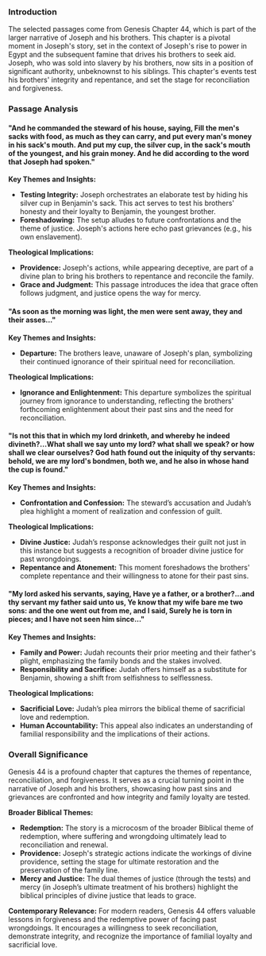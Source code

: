 ### Introduction

The selected passages come from Genesis Chapter 44, which is part of the larger narrative of Joseph and his brothers. This chapter is a pivotal moment in Joseph's story, set in the context of Joseph's rise to power in Egypt and the subsequent famine that drives his brothers to seek aid. Joseph, who was sold into slavery by his brothers, now sits in a position of significant authority, unbeknownst to his siblings. This chapter's events test his brothers' integrity and repentance, and set the stage for reconciliation and forgiveness.

### Passage Analysis

#### **"And he commanded the steward of his house, saying, Fill the men's sacks with food, as much as they can carry, and put every man's money in his sack's mouth. And put my cup, the silver cup, in the sack's mouth of the youngest, and his grain money. And he did according to the word that Joseph had spoken."**

**Key Themes and Insights:**
- **Testing Integrity:** Joseph orchestrates an elaborate test by hiding his silver cup in Benjamin's sack. This act serves to test his brothers' honesty and their loyalty to Benjamin, the youngest brother.
- **Foreshadowing:** The setup alludes to future confrontations and the theme of justice. Joseph's actions here echo past grievances (e.g., his own enslavement).

**Theological Implications:**
- **Providence:** Joseph's actions, while appearing deceptive, are part of a divine plan to bring his brothers to repentance and reconcile the family.
- **Grace and Judgment:** This passage introduces the idea that grace often follows judgment, and justice opens the way for mercy.

#### **"As soon as the morning was light, the men were sent away, they and their asses..."**

**Key Themes and Insights:**
- **Departure:** The brothers leave, unaware of Joseph's plan, symbolizing their continued ignorance of their spiritual need for reconciliation.

**Theological Implications:**
- **Ignorance and Enlightenment:** This departure symbolizes the spiritual journey from ignorance to understanding, reflecting the brothers' forthcoming enlightenment about their past sins and the need for reconciliation.

#### **"Is not this that in which my lord drinketh, and whereby he indeed divineth?...What shall we say unto my lord? what shall we speak? or how shall we clear ourselves? God hath found out the iniquity of thy servants: behold, we are my lord's bondmen, both we, and he also in whose hand the cup is found."**

**Key Themes and Insights:**
- **Confrontation and Confession:** The steward’s accusation and Judah’s plea highlight a moment of realization and confession of guilt.

**Theological Implications:**
- **Divine Justice:** Judah’s response acknowledges their guilt not just in this instance but suggests a recognition of broader divine justice for past wrongdoings.
- **Repentance and Atonement:** This moment foreshadows the brothers' complete repentance and their willingness to atone for their past sins.

#### **"My lord asked his servants, saying, Have ye a father, or a brother?...and thy servant my father said unto us, Ye know that my wife bare me two sons: and the one went out from me, and I said, Surely he is torn in pieces; and I have not seen him since..."**

**Key Themes and Insights:**
- **Family and Power:** Judah recounts their prior meeting and their father's plight, emphasizing the family bonds and the stakes involved.
- **Responsibility and Sacrifice:** Judah offers himself as a substitute for Benjamin, showing a shift from selfishness to selflessness.

**Theological Implications:**
- **Sacrificial Love:** Judah’s plea mirrors the biblical theme of sacrificial love and redemption.
- **Human Accountability:** This appeal also indicates an understanding of familial responsibility and the implications of their actions.

### Overall Significance

Genesis 44 is a profound chapter that captures the themes of repentance, reconciliation, and forgiveness. It serves as a crucial turning point in the narrative of Joseph and his brothers, showcasing how past sins and grievances are confronted and how integrity and family loyalty are tested. 

**Broader Biblical Themes:**
- **Redemption:** The story is a microcosm of the broader Biblical theme of redemption, where suffering and wrongdoing ultimately lead to reconciliation and renewal.
- **Providence:** Joseph's strategic actions indicate the workings of divine providence, setting the stage for ultimate restoration and the preservation of the family line.
- **Mercy and Justice:** The dual themes of justice (through the tests) and mercy (in Joseph’s ultimate treatment of his brothers) highlight the biblical principles of divine justice that leads to grace.

**Contemporary Relevance:**
For modern readers, Genesis 44 offers valuable lessons in forgiveness and the redemptive power of facing past wrongdoings. It encourages a willingness to seek reconciliation, demonstrate integrity, and recognize the importance of familial loyalty and sacrificial love.